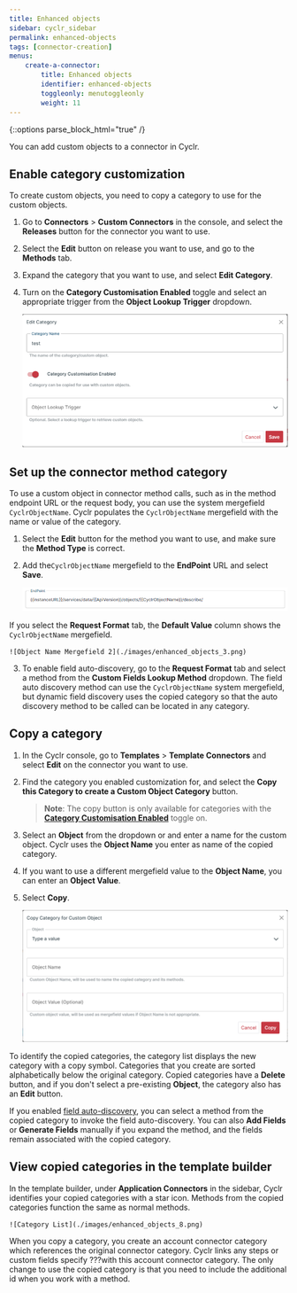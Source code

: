 ```yaml
---
title: Enhanced objects
sidebar: cyclr_sidebar
permalink: enhanced-objects
tags: [connector-creation]
menus:
    create-a-connector:
        title: Enhanced objects
        identifier: enhanced-objects
        toggleonly: menutoggleonly
        weight: 11
---
```

{::options parse_block_html="true" /}
<section class="card">

You can add custom objects to a connector in Cyclr. 

## Enable category customization

To create custom objects, you need to copy a category to use for the custom objects. 

1. Go to **Connectors** > **Custom Connectors** in the console, and select the **Releases** button for the connector you want to use.
2. Select the **Edit** button on release you want to use, and go to the **Methods** tab. 
3. Expand the category that you want to use, and select **Edit Category**.
4. Turn on the **Category Customisation Enabled** toggle and select an appropriate trigger from the **Object Lookup Trigger** dropdown.

    ![Object Lookup Trigger](./images/enhanced_objects_1.png)

</section>
<section class="card">

## Set up the connector method category

To use a custom object in connector method calls, such as in the method endpoint URL or the request body, you can use the system mergefield `CyclrObjectName`. Cyclr populates the `CyclrObjectName` mergefield with the name or value of the category.

1. Select the **Edit** button for the method you want to use, and make sure the **Method Type** is correct.
2. Add the`CyclrObjectName` mergefield to the **EndPoint** URL and select **Save**.

    ![Example EndPoint: {{instanceURL}}/services/data/{{ApiVersion}}/objects/{{CyclrObjectName}}/describe/.](./images/enhanced_objects_2.png)

If you select the **Request Format** tab, the **Default Value** column shows the `CyclrObjectName` mergefield.

    ![Object Name Mergefield 2](./images/enhanced_objects_3.png)

3. To enable field auto-discovery, go to the **Request Format** tab and select a method from the **Custom Fields Lookup Method** dropdown. The field auto discovery method can use the `CyclrObjectName` system mergefield, but dynamic field discovery uses the copied category so that the auto discovery method to be called can be located in any category.

</section>
<section class="card">

## Copy a category

1. In the Cyclr console, go to **Templates** > **Template Connectors** and select **Edit** on the connector you want to use.
2. Find the category you enabled customization for, and select the **Copy this Category to create a Custom Object Category** button.
    > **Note**: The copy button is only available for categories with the [**Category Customisation Enabled**](#enable-category-customization) toggle on.
    
3. Select an **Object** from the dropdown or and enter a name for the custom object. Cyclr uses the **Object Name** you enter as name of the copied category.
4. If you want to use a different mergefield value to the **Object Name**, you can enter an **Object Value**. 
5. Select **Copy**.

    ![Copy Category Modal](./images/enhanced_objects_5.png)

To identify the copied categories, the category list displays the new category with a copy symbol. Categories that you create are sorted alphabetically below the original category. Copied categories have a **Delete** button, and if you don't select a pre-existing **Object**, the category also has an **Edit** button.

If you enabled [field auto-discovery](#set-up-the-connector-method-category), you can select a method from the copied category to invoke the field auto-discovery. You can also **Add Fields** or **Generate Fields** manually if you expand the method, and the fields remain associated with the copied category.

</section>
<section class="card">

## View copied categories in the template builder

In the template builder, under **Application Connectors** in the sidebar, Cyclr identifies your copied categories with a star icon. Methods from the copied categories function the same as normal methods.

    ![Category List](./images/enhanced_objects_8.png)


When you copy a category, you create an account connector category which references the original connector category. Cyclr links any steps or custom fields specify ???with this account connector category. The only change to use the copied category is that you need to include the additional id when you work with a method.

</section>
